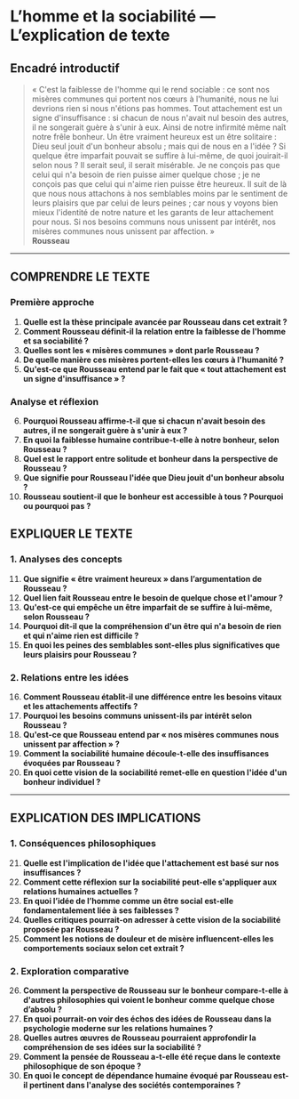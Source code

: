 # L’homme et la sociabilité — L’explication de texte

## Encadré introductif
> « C'est la faiblesse de l'homme qui le rend sociable : ce sont nos misères communes qui portent nos cœurs à l'humanité, nous ne lui devrions rien si nous n'étions pas hommes. Tout attachement est un signe d'insuffisance : si chacun de nous n'avait nul besoin des autres, il ne songerait guère à s'unir à eux. Ainsi de notre infirmité même naît notre frêle bonheur. Un être vraiment heureux est un être solitaire : Dieu seul jouit d'un bonheur absolu ; mais qui de nous en a l'idée ? Si quelque être imparfait pouvait se suffire à lui-même, de quoi jouirait-il selon nous ? Il serait seul, il serait misérable. Je ne conçois pas que celui qui n'a besoin de rien puisse aimer quelque chose ; je ne conçois pas que celui qui n'aime rien puisse être heureux. Il suit de là que nous nous attachons à nos semblables moins par le sentiment de leurs plaisirs que par celui de leurs peines ; car nous y voyons bien mieux l'identité de notre nature et les garants de leur attachement pour nous. Si nos besoins communs nous unissent par intérêt, nos misères communes nous unissent par affection. »  
> **Rousseau**

---

## COMPRENDRE LE TEXTE

### Première approche

1. **Quelle est la thèse principale avancée par Rousseau dans cet extrait ?**  
2. **Comment Rousseau définit-il la relation entre la faiblesse de l'homme et sa sociabilité ?**  
3. **Quelles sont les « misères communes » dont parle Rousseau ?**  
4. **De quelle manière ces misères portent-elles les cœurs à l'humanité ?**  
5. **Qu'est-ce que Rousseau entend par le fait que « tout attachement est un signe d'insuffisance » ?**  

### Analyse et réflexion

6. **Pourquoi Rousseau affirme-t-il que si chacun n'avait besoin des autres, il ne songerait guère à s'unir à eux ?**  
7. **En quoi la faiblesse humaine contribue-t-elle à notre bonheur, selon Rousseau ?**  
8. **Quel est le rapport entre solitude et bonheur dans la perspective de Rousseau ?**  
9. **Que signifie pour Rousseau l'idée que Dieu jouit d'un bonheur absolu ?**  
10. **Rousseau soutient-il que le bonheur est accessible à tous ? Pourquoi ou pourquoi pas ?**  

## EXPLIQUER LE TEXTE

### 1. Analyses des concepts

11. **Que signifie « être vraiment heureux » dans l’argumentation de Rousseau ?**  
12. **Quel lien fait Rousseau entre le besoin de quelque chose et l'amour ?**  
13. **Qu'est-ce qui empêche un être imparfait de se suffire à lui-même, selon Rousseau ?**  
14. **Pourquoi dit-il que la compréhension d'un être qui n'a besoin de rien et qui n'aime rien est difficile ?**  
15. **En quoi les peines des semblables sont-elles plus significatives que leurs plaisirs pour Rousseau ?**  

### 2. Relations entre les idées

16. **Comment Rousseau établit-il une différence entre les besoins vitaux et les attachements affectifs ?**  
17. **Pourquoi les besoins communs unissent-ils par intérêt selon Rousseau ?**  
18. **Qu'est-ce que Rousseau entend par « nos misères communes nous unissent par affection » ?**  
19. **Comment la sociabilité humaine découle-t-elle des insuffisances évoquées par Rousseau ?**  
20. **En quoi cette vision de la sociabilité remet-elle en question l'idée d'un bonheur individuel ?**  

---

## EXPLICATION DES IMPLICATIONS

### 1. Conséquences philosophiques

21. **Quelle est l'implication de l'idée que l'attachement est basé sur nos insuffisances ?**  
22. **Comment cette réflexion sur la sociabilité peut-elle s'appliquer aux relations humaines actuelles ?**  
23. **En quoi l’idée de l’homme comme un être social est-elle fondamentalement liée à ses faiblesses ?**  
24. **Quelles critiques pourrait-on adresser à cette vision de la sociabilité proposée par Rousseau ?**  
25. **Comment les notions de douleur et de misère influencent-elles les comportements sociaux selon cet extrait ?**  

### 2. Exploration comparative

26. **Comment la perspective de Rousseau sur le bonheur compare-t-elle à d'autres philosophies qui voient le bonheur comme quelque chose d’absolu ?**  
27. **En quoi pourrait-on voir des échos des idées de Rousseau dans la psychologie moderne sur les relations humaines ?**  
28. **Quelles autres œuvres de Rousseau pourraient approfondir la compréhension de ses idées sur la sociabilité ?**  
29. **Comment la pensée de Rousseau a-t-elle été reçue dans le contexte philosophique de son époque ?**  
30. **En quoi le concept de dépendance humaine évoqué par Rousseau est-il pertinent dans l'analyse des sociétés contemporaines ?**  